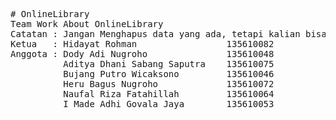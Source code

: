 <pre># OnlineLibrary
Team Work About OnlineLibrary
Catatan : Jangan Menghapus data yang ada, tetapi kalian bisa menambahkan nama anda sebagai anggota.
Ketua   : Hidayat Rohman                 135610082
Anggota : Dody Adi Nugroho               135610048
		  Aditya Dhani Sabang Saputra    135610075
		  Bujang Putro Wicaksono		 135610046
		  Heru Bagus Nugroho   	 		 135610072
		  Naufal Riza Fatahillah	     135610064
		  I Made Adhi Govala Jaya		 135610053

		  </pre>

